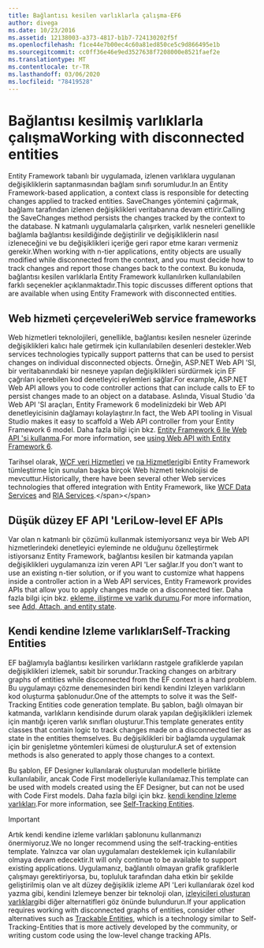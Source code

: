 ```yaml
---
title: Bağlantısı kesilen varlıklarla çalışma-EF6
author: divega
ms.date: 10/23/2016
ms.assetid: 12138003-a373-4817-b1b7-724130202f5f
ms.openlocfilehash: f1ce44e7b00ec4c60a81ed850ce5c9d866495e1b
ms.sourcegitcommit: cc0ff36e46e9ed3527638f7208000e8521faef2e
ms.translationtype: MT
ms.contentlocale: tr-TR
ms.lasthandoff: 03/06/2020
ms.locfileid: "78419528"
---
```

# <a name="working-with-disconnected-entities"></a><span data-ttu-id="ed6f6-102">Bağlantısı kesilmiş varlıklarla çalışma</span><span class="sxs-lookup"><span data-stu-id="ed6f6-102">Working with disconnected entities</span></span>
<span data-ttu-id="ed6f6-103">Entity Framework tabanlı bir uygulamada, izlenen varlıklara uygulanan değişikliklerin saptanmasından bağlam sınıfı sorumludur.</span><span class="sxs-lookup"><span data-stu-id="ed6f6-103">In an Entity Framework-based application, a context class is responsible for detecting changes applied to tracked entities.</span></span> <span data-ttu-id="ed6f6-104">SaveChanges yöntemini çağırmak, bağlamı tarafından izlenen değişiklikleri veritabanına devam ettirir.</span><span class="sxs-lookup"><span data-stu-id="ed6f6-104">Calling the SaveChanges method persists the changes tracked by the context to the database.</span></span> <span data-ttu-id="ed6f6-105">N katmanlı uygulamalarla çalışırken, varlık nesneleri genellikle bağlamla bağlantısı kesildiğinde değiştirilir ve değişikliklerin nasıl izleneceğini ve bu değişiklikleri içeriğe geri rapor etme kararı vermeniz gerekir.</span><span class="sxs-lookup"><span data-stu-id="ed6f6-105">When working with n-tier applications, entity objects are usually modified while disconnected from the context, and you must decide how to track changes and report those changes back to the context.</span></span> <span data-ttu-id="ed6f6-106">Bu konuda, bağlantısı kesilen varlıklarla Entity Framework kullanılırken kullanılabilen farklı seçenekler açıklanmaktadır.</span><span class="sxs-lookup"><span data-stu-id="ed6f6-106">This topic discusses different options that are available when using Entity Framework with disconnected entities.</span></span>   

## <a name="web-service-frameworks"></a><span data-ttu-id="ed6f6-107">Web hizmeti çerçeveleri</span><span class="sxs-lookup"><span data-stu-id="ed6f6-107">Web service frameworks</span></span>

<span data-ttu-id="ed6f6-108">Web hizmetleri teknolojileri, genellikle, bağlantısı kesilen nesneler üzerinde değişiklikleri kalıcı hale getirmek için kullanılabilen desenleri destekler.</span><span class="sxs-lookup"><span data-stu-id="ed6f6-108">Web services technologies typically support patterns that can be used to persist changes on individual disconnected objects.</span></span> <span data-ttu-id="ed6f6-109">Örneğin, ASP.NET Web API 'SI, bir veritabanındaki bir nesneye yapılan değişiklikleri sürdürmek için EF çağrıları içerebilen kod denetleyici eylemleri sağlar.</span><span class="sxs-lookup"><span data-stu-id="ed6f6-109">For example, ASP.NET Web API allows you to code controller actions that can include calls to EF to persist changes made to an object on a database.</span></span> <span data-ttu-id="ed6f6-110">Aslında, Visual Studio 'da Web API 'SI araçları, Entity Framework 6 modelinizdeki bir Web API denetleyicisinin dağlamayı kolaylaştırır.</span><span class="sxs-lookup"><span data-stu-id="ed6f6-110">In fact, the Web API tooling in Visual Studio makes it easy to scaffold a Web API controller from your Entity Framework 6 model.</span></span> <span data-ttu-id="ed6f6-111">Daha fazla bilgi için bkz. [Entity Framework 6 Ile Web API 'si kullanma](https://docs.microsoft.com/aspnet/web-api/overview/data/using-web-api-with-entity-framework/).</span><span class="sxs-lookup"><span data-stu-id="ed6f6-111">For more information, see [using Web API with Entity Framework 6](https://docs.microsoft.com/aspnet/web-api/overview/data/using-web-api-with-entity-framework/).</span></span>   

<span data-ttu-id="ed6f6-112">Tarihsel olarak, [WCF veri Hizmetleri](https://docs.microsoft.com/dotnet/framework/data/wcf/create-a-data-service-using-an-adonet-ef-data-wcf) ve [rıa Hizmetleri](https://docs.microsoft.com/previous-versions/dotnet/wcf-ria/ee707344(v=vs.91))gibi Entity Framework tümleştirme Için sunulan başka birçok Web hizmeti teknolojisi de mevcuttur.</span><span class="sxs-lookup"><span data-stu-id="ed6f6-112">Historically, there have been several other Web services technologies that offered integration with Entity Framework, like [WCF Data Services](https://docs.microsoft.com/dotnet/framework/data/wcf/create-a-data-service-using-an-adonet-ef-data-wcf) and [RIA Services](https://docs.microsoft.com/previous-versions/dotnet/wcf-ria/ee707344(v=vs.91)).</span></span>

## <a name="low-level-ef-apis"></a><span data-ttu-id="ed6f6-113">Düşük düzey EF API 'Leri</span><span class="sxs-lookup"><span data-stu-id="ed6f6-113">Low-level EF APIs</span></span>

<span data-ttu-id="ed6f6-114">Var olan n katmanlı bir çözümü kullanmak istemiyorsanız veya bir Web API hizmetlerindeki denetleyici eyleminde ne olduğunu özelleştirmek istiyorsanız Entity Framework, bağlantısı kesilen bir katmanda yapılan değişiklikleri uygulamanıza izin veren API 'Ler sağlar.</span><span class="sxs-lookup"><span data-stu-id="ed6f6-114">If you don't want to use an existing n-tier solution, or if you want to customize what happens inside a controller action in a Web API services, Entity Framework provides APIs that allow you to apply changes made on a disconnected tier.</span></span> <span data-ttu-id="ed6f6-115">Daha fazla bilgi için bkz. [ekleme, iliştirme ve varlık durumu](~/ef6/saving/change-tracking/entity-state.md).</span><span class="sxs-lookup"><span data-stu-id="ed6f6-115">For more information, see [Add, Attach, and entity state](~/ef6/saving/change-tracking/entity-state.md).</span></span>  

## <a name="self-tracking-entities"></a><span data-ttu-id="ed6f6-116">Kendi kendine Izleme varlıkları</span><span class="sxs-lookup"><span data-stu-id="ed6f6-116">Self-Tracking Entities</span></span>  

<span data-ttu-id="ed6f6-117">EF bağlamıyla bağlantısı kesilirken varlıkların rastgele grafiklerde yapılan değişiklikleri izlemek, sabit bir sorundur.</span><span class="sxs-lookup"><span data-stu-id="ed6f6-117">Tracking changes on arbitrary graphs of entities while disconnected from the EF context is a hard problem.</span></span> <span data-ttu-id="ed6f6-118">Bu uygulamayı çözme denemesinden biri kendi kendini Izleyen varlıkların kod oluşturma şablonudur.</span><span class="sxs-lookup"><span data-stu-id="ed6f6-118">One of the attempts to solve it was the Self-Tracking Entities code generation template.</span></span> <span data-ttu-id="ed6f6-119">Bu şablon, bağlı olmayan bir katmanda, varlıkların kendisinde durum olarak yapılan değişiklikleri izlemek için mantığı içeren varlık sınıfları oluşturur.</span><span class="sxs-lookup"><span data-stu-id="ed6f6-119">This template generates entity classes that contain logic to track changes made on a disconnected tier as state in the entities themselves.</span></span> <span data-ttu-id="ed6f6-120">Bu değişiklikleri bir bağlamda uygulamak için bir genişletme yöntemleri kümesi de oluşturulur.</span><span class="sxs-lookup"><span data-stu-id="ed6f6-120">A set of extension methods is also generated to apply those changes to a context.</span></span>

<span data-ttu-id="ed6f6-121">Bu şablon, EF Designer kullanılarak oluşturulan modellerle birlikte kullanılabilir, ancak Code First modelleriyle kullanılamaz.</span><span class="sxs-lookup"><span data-stu-id="ed6f6-121">This template can be used with models created using the EF Designer, but can not be used with Code First models.</span></span> <span data-ttu-id="ed6f6-122">Daha fazla bilgi için bkz. [kendi kendine Izleme varlıkları](self-tracking-entities/index.md).</span><span class="sxs-lookup"><span data-stu-id="ed6f6-122">For more information, see [Self-Tracking Entities](self-tracking-entities/index.md).</span></span>  

> [!IMPORTANT]
> <span data-ttu-id="ed6f6-123">Artık kendi kendine izleme varlıkları şablonunu kullanmanızı önermiyoruz.</span><span class="sxs-lookup"><span data-stu-id="ed6f6-123">We no longer recommend using the self-tracking-entities template.</span></span> <span data-ttu-id="ed6f6-124">Yalnızca var olan uygulamaları desteklemek için kullanılabilir olmaya devam edecektir.</span><span class="sxs-lookup"><span data-stu-id="ed6f6-124">It will only continue to be available to support existing applications.</span></span> <span data-ttu-id="ed6f6-125">Uygulamanız, bağlantılı olmayan grafik grafiklerle çalışmayı gerektiriyorsa, bu, topluluk tarafından daha etkin bir şekilde geliştirilmiş olan ve alt düzey değişiklik izleme API 'Leri kullanılarak özel kod yazma gibi, kendini Izlemeye benzer bir teknoloji olan, [izleyicileri oluşturan varlıklar](https://trackableentities.github.io/)gibi diğer alternatifleri göz önünde bulundurun.</span><span class="sxs-lookup"><span data-stu-id="ed6f6-125">If your application requires working with disconnected graphs of entities, consider other alternatives such as [Trackable Entities](https://trackableentities.github.io/), which is a technology similar to Self-Tracking-Entities that is more actively developed by the community, or writing custom code using the low-level change tracking APIs.</span></span>
